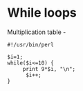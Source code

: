 # While loops

Multiplication table -

~~~~~~~~
#!/usr/bin/perl

$i=1;
while($i<=10) {
     print 9*$i, "\n";
      $i++;
}
~~~~~~~~

